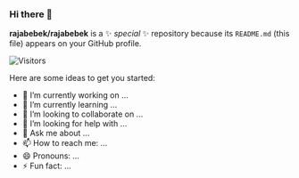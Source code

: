 ### Hi there 👋

**rajabebek/rajabebek** is a ✨ _special_ ✨ repository because its `README.md` (this file) appears on your GitHub profile.


![Visitors](https://api.visitorbadge.io/api/visitors?path=https%3A%2F%2Fgithub.com%2Fndunksk&countColor=%23263759)

Here are some ideas to get you started:

- 🔭 I’m currently working on ...
- 🌱 I’m currently learning ...
- 👯 I’m looking to collaborate on ...
- 🤔 I’m looking for help with ...
- 💬 Ask me about ...
- 📫 How to reach me: ...
- 😄 Pronouns: ...
- ⚡ Fun fact: ...


